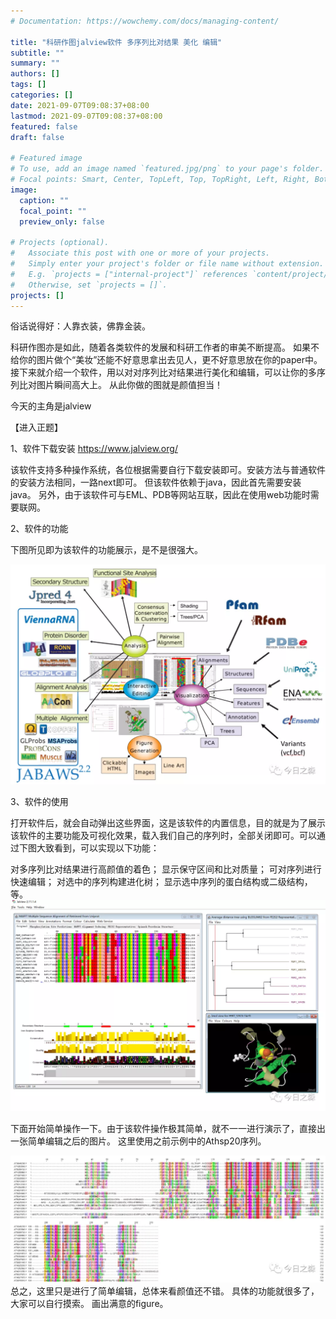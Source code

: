 ```yaml
---
# Documentation: https://wowchemy.com/docs/managing-content/

title: "科研作图jalview软件 多序列比对结果 美化 编辑"
subtitle: ""
summary: ""
authors: []
tags: []
categories: []
date: 2021-09-07T09:08:37+08:00
lastmod: 2021-09-07T09:08:37+08:00
featured: false
draft: false

# Featured image
# To use, add an image named `featured.jpg/png` to your page's folder.
# Focal points: Smart, Center, TopLeft, Top, TopRight, Left, Right, BottomLeft, Bottom, BottomRight.
image:
  caption: ""
  focal_point: ""
  preview_only: false

# Projects (optional).
#   Associate this post with one or more of your projects.
#   Simply enter your project's folder or file name without extension.
#   E.g. `projects = ["internal-project"]` references `content/project/deep-learning/index.md`.
#   Otherwise, set `projects = []`.
projects: []
---
```

俗话说得好：人靠衣装，佛靠金装。

 科研作图亦是如此，随着各类软件的发展和科研工作者的审美不断提高。
 如果不给你的图片做个“美妆”还能不好意思拿出去见人，更不好意思放在你的paper中。
 接下来就介绍一个软件，用以对对序列比对结果进行美化和编辑，可以让你的多序列比对图片瞬间高大上。
 从此你做的图就是颜值担当！
 
   今天的主角是jalview  
   
【进入正题】 

1、软件下载安装 https://www.jalview.org/  

该软件支持多种操作系统，各位根据需要自行下载安装即可。安装方法与普通软件的安装方法相同，一路next即可。
 但该软件依赖于java，因此首先需要安装java。
 另外，由于该软件可与EML、PDB等网站互联，因此在使用web功能时需要联网。
 
 2、软件的功能  
 
 下图所见即为该软件的功能展示，是不是很强大。
 
 ![](p1.png)
 
 3、软件的使用  
 
 打开软件后，就会自动弹出这些界面，这是该软件的内置信息，目的就是为了展示该软件的主要功能及可视化效果，载入我们自己的序列时，全部关闭即可。可以通过下图大致看到，可以实现以下功能：  
 
 对多序列比对结果进行高颜值的着色； 
 显示保守区间和比对质量； 
 可对序列进行快速编辑； 
 对选中的序列构建进化树； 
 显示选中序列的蛋白结构或二级结构，等。
  ![](p2.png)
  
  
下面开始简单操作一下。由于该软件操作极其简单，就不一一进行演示了，直接出一张简单编辑之后的图片。
 这里使用之前示例中的Athsp20序列。
 
   ![](p3.png)
 总之，这里只是进行了简单编辑，总体来看颜值还不错。
   具体的功能就很多了，大家可以自行摸索。
 画出满意的figure。